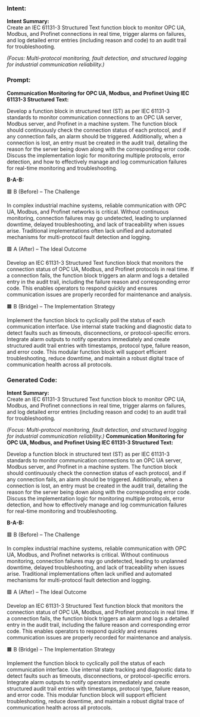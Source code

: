 ### Intent:
**Intent Summary:**  
Create an IEC 61131-3 Structured Text function block to monitor OPC UA, Modbus, and Profinet connections in real time, trigger alarms on failures, and log detailed error entries (including reason and code) to an audit trail for troubleshooting.  

*(Focus: Multi-protocol monitoring, fault detection, and structured logging for industrial communication reliability.)*

### Prompt:
**Communication Monitoring for OPC UA, Modbus, and Profinet Using IEC 61131-3 Structured Text:**

Develop a function block in structured text (ST) as per IEC 61131-3 standards to monitor communication connections to an OPC UA server, Modbus server, and Profinet in a machine system. The function block should continuously check the connection status of each protocol, and if any connection fails, an alarm should be triggered. Additionally, when a connection is lost, an entry must be created in the audit trail, detailing the reason for the server being down along with the corresponding error code. Discuss the implementation logic for monitoring multiple protocols, error detection, and how to effectively manage and log communication failures for real-time monitoring and troubleshooting.

**B-A-B:**

🟥 B (Before) – The Challenge

In complex industrial machine systems, reliable communication with OPC UA, Modbus, and Profinet networks is critical. Without continuous monitoring, connection failures may go undetected, leading to unplanned downtime, delayed troubleshooting, and lack of traceability when issues arise. Traditional implementations often lack unified and automated mechanisms for multi-protocol fault detection and logging.

🟩 A (After) – The Ideal Outcome

Develop an IEC 61131-3 Structured Text function block that monitors the connection status of OPC UA, Modbus, and Profinet protocols in real time. If a connection fails, the function block triggers an alarm and logs a detailed entry in the audit trail, including the failure reason and corresponding error code. This enables operators to respond quickly and ensures communication issues are properly recorded for maintenance and analysis.

🟧 B (Bridge) – The Implementation Strategy

Implement the function block to cyclically poll the status of each communication interface. Use internal state tracking and diagnostic data to detect faults such as timeouts, disconnections, or protocol-specific errors. Integrate alarm outputs to notify operators immediately and create structured audit trail entries with timestamps, protocol type, failure reason, and error code. This modular function block will support efficient troubleshooting, reduce downtime, and maintain a robust digital trace of communication health across all protocols.

### Generated Code:
**Intent Summary:**  
Create an IEC 61131-3 Structured Text function block to monitor OPC UA, Modbus, and Profinet connections in real time, trigger alarms on failures, and log detailed error entries (including reason and code) to an audit trail for troubleshooting.  

*(Focus: Multi-protocol monitoring, fault detection, and structured logging for industrial communication reliability.)*
**Communication Monitoring for OPC UA, Modbus, and Profinet Using IEC 61131-3 Structured Text:**

Develop a function block in structured text (ST) as per IEC 61131-3 standards to monitor communication connections to an OPC UA server, Modbus server, and Profinet in a machine system. The function block should continuously check the connection status of each protocol, and if any connection fails, an alarm should be triggered. Additionally, when a connection is lost, an entry must be created in the audit trail, detailing the reason for the server being down along with the corresponding error code. Discuss the implementation logic for monitoring multiple protocols, error detection, and how to effectively manage and log communication failures for real-time monitoring and troubleshooting.

**B-A-B:**

🟥 B (Before) – The Challenge

In complex industrial machine systems, reliable communication with OPC UA, Modbus, and Profinet networks is critical. Without continuous monitoring, connection failures may go undetected, leading to unplanned downtime, delayed troubleshooting, and lack of traceability when issues arise. Traditional implementations often lack unified and automated mechanisms for multi-protocol fault detection and logging.

🟩 A (After) – The Ideal Outcome

Develop an IEC 61131-3 Structured Text function block that monitors the connection status of OPC UA, Modbus, and Profinet protocols in real time. If a connection fails, the function block triggers an alarm and logs a detailed entry in the audit trail, including the failure reason and corresponding error code. This enables operators to respond quickly and ensures communication issues are properly recorded for maintenance and analysis.

🟧 B (Bridge) – The Implementation Strategy

Implement the function block to cyclically poll the status of each communication interface. Use internal state tracking and diagnostic data to detect faults such as timeouts, disconnections, or protocol-specific errors. Integrate alarm outputs to notify operators immediately and create structured audit trail entries with timestamps, protocol type, failure reason, and error code. This modular function block will support efficient troubleshooting, reduce downtime, and maintain a robust digital trace of communication health across all protocols.
